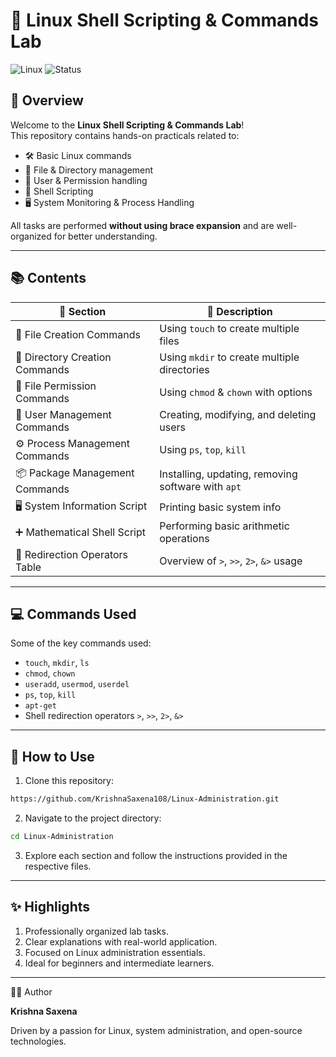 # 🚀 Linux Shell Scripting & Commands Lab

![Linux](https://img.shields.io/badge/Linux-Shell_Scripting-orange?logo=linux&logoColor=white)
![Status](https://img.shields.io/badge/Status-Completed-brightgreen)

## 📄 Overview

Welcome to the **Linux Shell Scripting & Commands Lab**!  
This repository contains hands-on practicals related to:

- 🛠️ Basic Linux commands  
- 📁 File & Directory management  
- 🔐 User & Permission handling  
- 📝 Shell Scripting  
- 🖥️ System Monitoring & Process Handling  

All tasks are performed **without using brace expansion** and are well-organized for better understanding.

---

## 📚 Contents

| 📂 Section                           | 📝 Description                                     |
|------------------------------------|---------------------------------------------------|
| 📁 File Creation Commands          | Using `touch` to create multiple files             |
| 📁 Directory Creation Commands     | Using `mkdir` to create multiple directories       |
| 🔑 File Permission Commands        | Using `chmod` & `chown` with options               |
| 👤 User Management Commands        | Creating, modifying, and deleting users            |
| ⚙️ Process Management Commands     | Using `ps`, `top`, `kill`                          |
| 📦 Package Management Commands     | Installing, updating, removing software with `apt` |
| 🖥️ System Information Script      | Printing basic system info                         |
| ➕ Mathematical Shell Script       | Performing basic arithmetic operations             |
| 🔄 Redirection Operators Table     | Overview of `>`, `>>`, `2>`, `&>` usage             |

---

## 💻 Commands Used

Some of the key commands used:

- `touch`, `mkdir`, `ls`
- `chmod`, `chown`
- `useradd`, `usermod`, `userdel`
- `ps`, `top`, `kill`
- `apt-get`
- Shell redirection operators `>`, `>>`, `2>`, `&>`

---

## 📑 How to Use

1. Clone this repository:
 ```bash
https://github.com/KrishnaSaxena108/Linux-Administration.git
```
   
2. Navigate to the project directory:
```bash
cd Linux-Administration
```

3. Explore each section and follow the instructions provided in the respective files.

---

## ✨ Highlights

1. Professionally organized lab tasks.
2. Clear explanations with real-world application.
3. Focused on Linux administration essentials.
4. Ideal for beginners and intermediate learners.

---

👨‍💻 Author


**Krishna Saxena**


Driven by a passion for Linux, system administration, and open-source technologies.
